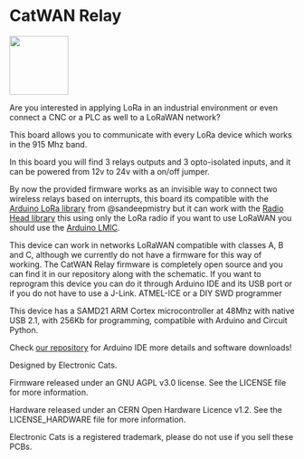 # CatWAN Relay


<a href="https://electroniccats.com/store/catwan-relay-board/">
  <img src="https://electroniccats.com/wp-content/uploads/badge_store.png" height="104" />
</a>

Are you interested in applying LoRa in an industrial environment or even connect a CNC or a PLC as well to a LoRaWAN network? 

This board allows you to communicate with every LoRa device which works in the 915 Mhz band.

In this board you will find 3 relays outputs and 3 opto-isolated inputs, and it can be powered from 12v to 24v with a on/off jumper.

By now the provided firmware works as an invisible way to connect two wireless relays based on interrupts, this board its compatible with the [Arduino LoRa library](https://github.com/sandeepmistry/arduino-LoRa) from @sandeepmistry but it can work with the [Radio Head library](https://www.airspayce.com/mikem/arduino/RadioHead/) this using only the LoRa radio if you want to use LoRaWAN you should use the [Arduino LMIC](https://github.com/matthijskooijman/arduino-lmic/tree/non-avr-printf).

This device can work in networks LoRaWAN compatible with classes A, B and C, although we currently do not have a firmware for this way of working. The CatWAN Relay firmware is completely open source and you can find it in our repository along with the schematic. If you want to reprogram this device you can do it through Arduino IDE and its USB port or if you do not have to use a J-Link. ATMEL-ICE or a DIY SWD programmer

This device has a SAMD21 ARM Cortex microcontroller at 48Mhz with native USB 2.1, with 256Kb for programming, compatible with Arduino and Circuit Python.

Check [our repository](https://github.com/ElectronicCats/Arduino_Boards_Index) for Arduino IDE more details and software downloads!

Designed by Electronic Cats.

Firmware released under an GNU AGPL v3.0 license. See the LICENSE file for more information.

Hardware released under an CERN Open Hardware Licence v1.2. See the LICENSE_HARDWARE file for more information.

Electronic Cats is a registered trademark, please do not use if you sell these PCBs.
